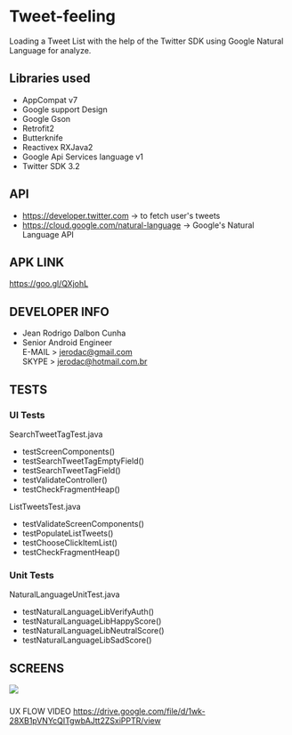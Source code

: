 # Tweet-feeling
Loading a Tweet List with the help of the Twitter SDK using Google Natural Language for analyze.

## Libraries used
- AppCompat v7
- Google support Design
- Google Gson
- Retrofit2
- Butterknife
- Reactivex RXJava2
- Google Api Services language v1
- Twitter SDK 3.2

## API
- https://developer.twitter.com ->  to fetch user's tweets
- https://cloud.google.com/natural-language  -> Google's Natural Language API

## APK LINK
https://goo.gl/QXjohL

## DEVELOPER INFO
- Jean Rodrigo Dalbon Cunha
- Senior Android Engineer <br>
  E-MAIL > jerodac@gmail.com <br>
  SKYPE  > jerodac@hotmail.com.br 
  
## TESTS
### UI Tests
SearchTweetTagTest.java
  - testScreenComponents()
  - testSearchTweetTagEmptyField()
  - testSearchTweetTagField()
  - testValidateController()
  - testCheckFragmentHeap()

ListTweetsTest.java
 - testValidateScreenComponents()
 - testPopulateListTweets()
 - testChooseClickItemList()
 - testCheckFragmentHeap()


### Unit Tests
NaturalLanguageUnitTest.java
  - testNaturalLanguageLibVerifyAuth()
  - testNaturalLanguageLibHappyScore()
  - testNaturalLanguageLibNeutralScore()
  - testNaturalLanguageLibSadScore()  

## SCREENS  
<img src="https://i.imgur.com/TsGQ1Wt.jpg">

###
UX FLOW VIDEO
https://drive.google.com/file/d/1wk-28XB1pVNYcQITgwbAJtt2ZSxiPPTR/view

